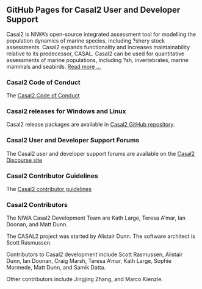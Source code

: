 ## GitHub Pages for Casal2 User and Developer Support

Casal2 is NIWA’s open-source integrated assessment tool for modelling the population dynamics of marine species, including ?shery stock assessments. Casal2 expands functionality and increases maintainability relative to its predecessor, CASAL. Casal2 can be used for quantitative assessments of marine populations, including ?sh, invertebrates, marine mammals and seabirds. [Read more ...](https://casal2.github.io/about_casal2.md)

### Casal2 Code of Conduct

The [Casal2 Code of Conduct](https://casal2.github.io/code_of_conduct.md)

### Casal2 releases for Windows and Linux

Casal2 release packages are available in [Casal2 GitHub repository](https://github.com/NIWAFisheriesModelling/CASAL2/releases).

### Casal2 User and Developer Support Forums

The Casal2 user and developer support forums are available on the [Casal2 Discourse site](https://casal2.discourse.group)

### Casal2 Contributor Guidelines

The [Casal2 contributor guidelines](https://casal2.github.io/contributing.md)

### Casal2 Contributors

The NIWA Casal2 Development Team are Kath Large, Teresa A'mar, Ian Doonan, and Matt Dunn.

The CASAL2 project was started by Alistair Dunn. The software architect is Scott Rasmussen.

Contributors to Casal2 development include Scott Rasmussen, Alistair Dunn, Ian Doonan, Craig Marsh, Teresa A’mar, Kath Large, Sophie Mormede, Matt Dunn, and Samik Datta.

Other contributors include Jingjing Zhang, and Marco Kienzle.


